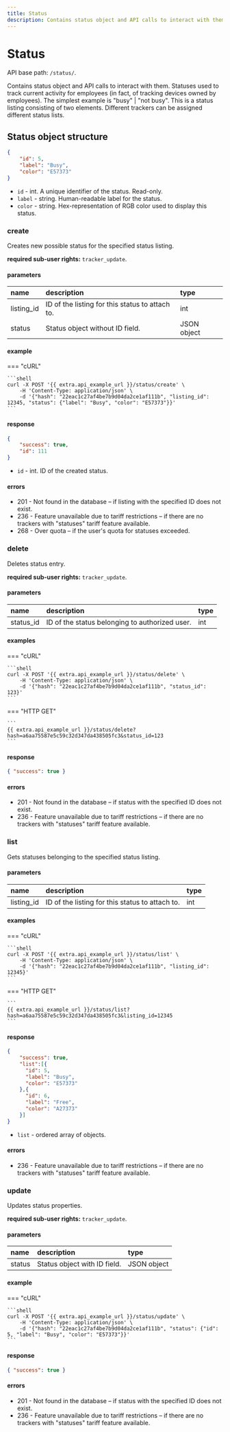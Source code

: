 ```yaml
---
title: Status
description: Contains status object and API calls to interact with them.
---
```


# Status

API base path: `/status/`.

Contains status object and API calls to interact with them. Statuses used to track current activity for employees (in 
fact, of tracking devices owned by employees). The simplest example is "busy" | "not busy". This is a status listing 
consisting of two elements. Different trackers can be assigned different status lists.

## Status object structure

```json
{
    "id": 5,
    "label": "Busy",
    "color": "E57373"
}
```

* `id` - int. A unique identifier of the status. Read-only.
* `label` - string. Human-readable label for the status.
* `color` - string. Hex-representation of RGB color used to display this status.

### create

Creates new possible status for the specified status listing.

**required sub-user rights:** `tracker_update`.

#### parameters

| name | description | type|
| :------ | :------ | :----- |
| listing_id | ID of the listing for this status to attach to. | int |
| status | Status object without ID field. | JSON object |

#### example

=== "cURL"

    ```shell
    curl -X POST '{{ extra.api_example_url }}/status/create' \
        -H 'Content-Type: application/json' \ 
        -d '{"hash": "22eac1c27af4be7b9d04da2ce1af111b", "listing_id": 12345, "status": {"label": "Busy", "color": "E57373"}}'
    ```

#### response

```json
{
    "success": true,
    "id": 111
}
```

* `id` - int. ID of the created status.

#### errors

* 201 - Not found in the database – if listing with the specified ID does not exist.
* 236 - Feature unavailable due to tariff restrictions – if there are no trackers with "statuses" tariff feature 
available.
* 268 - Over quota – if the user's quota for statuses exceeded.

### delete

Deletes status entry.

**required sub-user rights:** `tracker_update`.

#### parameters

| name | description | type|
| :------ | :------ | :----- |
| status_id | ID of the status belonging to authorized user. | int |

#### examples

=== "cURL"

    ```shell
    curl -X POST '{{ extra.api_example_url }}/status/delete' \
        -H 'Content-Type: application/json' \ 
        -d '{"hash": "22eac1c27af4be7b9d04da2ce1af111b", "status_id": 123}'
    ```

=== "HTTP GET"

    ```
    {{ extra.api_example_url }}/status/delete?hash=a6aa75587e5c59c32d347da438505fc3&status_id=123
    ```

#### response

```json
{ "success": true }
```

#### errors

* 201 - Not found in the database – if status with the specified ID does not exist.
* 236 - Feature unavailable due to tariff restrictions – if there are no trackers with "statuses" tariff feature 
available.

### list

Gets statuses belonging to the specified status listing.

#### parameters

| name | description | type|
| :------ | :------ | :----- |
| listing_id | ID of the listing for this status to attach to. | int |

#### examples

=== "cURL"

    ```shell
    curl -X POST '{{ extra.api_example_url }}/status/list' \
        -H 'Content-Type: application/json' \ 
        -d '{"hash": "22eac1c27af4be7b9d04da2ce1af111b", "listing_id": 12345}'
    ```

=== "HTTP GET"

    ```
    {{ extra.api_example_url }}/status/list?hash=a6aa75587e5c59c32d347da438505fc3&listing_id=12345
    ```

#### response

```json
{
    "success": true,
    "list":[{
      "id": 5,
      "label": "Busy",
      "color": "E57373"
    },{
      "id": 6,
      "label": "Free",
      "color": "A27373"
    }]
}
```

* `list` - ordered array of <status> objects.

#### errors

* 236 - Feature unavailable due to tariff restrictions – if there are no trackers with "statuses" tariff 
feature available.

### update

Updates status properties.

**required sub-user rights:** `tracker_update`.

#### parameters

| name | description | type|
| :------ | :------ | :----- |
| status | Status object with ID field. | JSON object |

#### example

=== "cURL"

    ```shell
    curl -X POST '{{ extra.api_example_url }}/status/update' \
        -H 'Content-Type: application/json' \ 
        -d '{"hash": "22eac1c27af4be7b9d04da2ce1af111b", "status": {"id": 5, "label": "Busy", "color": "E57373"}}'
    ```

#### response

```json
{ "success": true }
```

#### errors

* 201 - Not found in the database – if status with the specified ID does not exist.
* 236 - Feature unavailable due to tariff restrictions – if there are no trackers with "statuses" 
tariff feature available.
